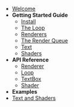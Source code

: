 - [Welcome](README.md)
- **Getting Started Guide**
  - [Install](installing.md)
  - [The Loop](loop.md)
  - [Renderers](renderers.md)
  - [The Render Queue](render-queue.md)
  - [Text](text.md)
  - [Shaders](shaders.md)
- **API Reference**
  - [Renderer](reference/renderer.md)
  - [Loop](reference/loop.md)
  - [TextBox](reference/text-box.md)
  - [Shader](reference/shader.md)
- **Examples**
 - [Text and Shaders](ex1.md)
